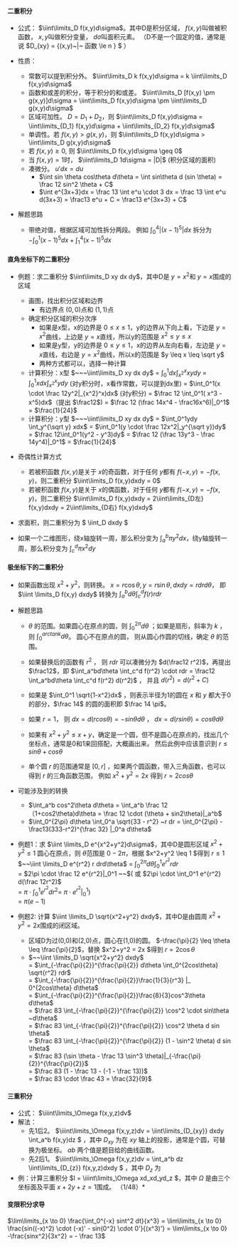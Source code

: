 
#### 二重积分
- 公式： $\iint\limits_D f(x,y)d\sigma$。其中D是积分区域， $f(x,y)$叫做被积函数， $x,y$叫做积分变量， $d\sigma$叫面积元素。  （D不是一个固定的值，通常是说 $D_{xy} = \{(x,y)~|~ 函数 \le n \} $ ）

- 性质：
  - 常数可以提到积分外。 $\iint\limits_D k f(x,y)d\sigma = k \iint\limits_D f(x,y)d\sigma$
  - 函数和或差的积分，等于积分的和或差。 $\iint\limits_D [f(x,y) \pm g(x,y)]d\sigma = \iint\limits_D f(x,y)d\sigma \pm \iint\limits_D g(x,y)d\sigma$
  - 区域可加性。 $D=D_1+D_2$，则 $\iint\limits_D f(x,y)d\sigma = \iint\limits_{D_1} f(x,y)d\sigma + \iint\limits_{D_2} f(x,y)d\sigma$
  - 单调性。若 $f(x,y)>g(x,y)$，则 $\iint\limits_D f(x,y)d\sigma > \iint\limits_D g(x,y)d\sigma$
  - 若 $f(x,y)\geq0$, 则 $\iint\limits_D f(x,y)d\sigma \geq 0$
  - 当 $f(x,y)=1$时， $\iint\limits_D 1d\sigma = |D|$ (积分区域的面积)
  - 凑微分。 $u'dx = du$
    - $\int sin \theta cos\theta d\theta =  \int sin\theta d (sin \theta) = \frac 12 sin^2 \theta + C$
    - $\int e^{3x+3}dx = \frac 13 \int e^u \cdot 3 dx = \frac 13 \int e^u d(3x+3) = \frac13 e^u + C = \frac13 e^{3x+3} + C$
  
- 解题思路

  - 带绝对值，根据区域可加性拆分两段。 例如 $\int_0^4 |(x-1)^5|dx$ 拆分为 $-\int_0^1(x-1)^5dx + \int_1^4(x-1)^5dx$
  
#### 直角坐标下的二重积分

- 例题：求二重积分 $\iint\limits_D xy dx dy$，其中D是 $y=x^2$和 $y=x$围成的区域
  - 画图，找出积分区域和边界
    - 有边界点 $(0,0)$点和 $(1,1)$点
  - 确定积分区域的积分次序
    - 如果是x型，x的边界是 $0 \leq x \leq 1$，y的边界从下向上看，下边是 $y=x^2$曲线，上边是 $y=x$直线，所以y的范围是 $x^2 \leq y \leq x$
    - 如果是y型，y的边界是 $0 \leq y \leq 1$，x的边界从左向右看，左边是 $y=x$直线，右边是 $y=x^2$曲线，所以x的范围是 $y \leq x \leq \sqrt y$
    - 两种方式都可以，选择一种计算
  - 计算积分：x型
      $~~~\iint\limits_D xy dx dy$
    = $\int_0^1dx \int_{x^2}^x xydy$
    = $\int_0^1xdx \int_{x^2}^x ydy$ (对y积分时，x看作常数，可以提到dx里)
    = $\int_0^1(x \cdot \frac 12y^2|_{x^2}^x)dx$ (对y积分)
    = $\frac 12 \int_0^1( x^3 - x^5)dx$（提出 $\frac12$)
    = $\frac 12 (\frac 14x^4 - \frac16x^6)|_0^1$
    = $\frac{1}{24}$
  - 计算积分：y型
      $~~~\iint\limits_D xy dx dy$
    = $\int_0^1ydy \int_y^{\sqrt y} xdx$
    = $\int_0^1(y \cdot \frac 12x^2|_y^{\sqrt y})dy$
    = $\frac 12\int_0^1(y^2 - y^3)dy$
    = $\frac 12 (\frac 13y^3 - \frac 14y^4)|_0^1$
    = $\frac{1}{24}$

- 奇偶性计算方式
  - 若被积函数 $f(x,y)$是关于 $x$的奇函数，对于任何 $y$都有 $f(-x,y)=-f(x,y)$，则二重积分 $\iint\limits_D f(x,y)dxdy = 0$ 
  - 若被积函数 $f(x,y)$是关于 $x$的偶函数，对于任何 $y$都有 $f(-x,y)=-f(x,y)$，则二重积分 $\iint\limits_D f(x,y)dxdy = 2\iint\limits_{D左} f(x,y)dxdy = 2\iint\limits_{D右} f(x,y)dxdy$

- 求面积，则二重积分为 $ \iint_D dxdy $
- 如果一个二维图形，绕x轴旋转一周，那么积分变为 $\int_a^b \pi y^2 dx$，绕y轴旋转一周，那么积分变为 $\int_c^d \pi x^2 dy$

#### 极坐标下的二重积分

- 如果函数出现 $x^2+y^2$，则转换。  $x = r\cos\theta, y = r\sin\theta, dxdy = rdrd\theta$， 即 $\iint \limits_D f(x,y) dxdy$ 转换为 $\int_a^bd\theta \int_c^d f(r) r dr$

- 解题思路
  - $\theta$ 的范围。如果圆心在原点的圆，则 $\int_0^{2\pi} d\theta$ ；如果是扇形，斜率为 $k$ ，则 $\int_0^{arctank} d\theta$。   圆心不在原点的圆， 则从圆心作圆的切线，确定 $\theta$ 的范围。

  - 如果替换后的函数有 $r^2$ ， 则 $rdr$ 可以凑微分为 $d(\frac12 r^2)$，再提出 $\frac12$，即 $\int_a^bd\theta \int_c^d f(r^2) \cdot rdr = \frac12 \int_a^bd\theta \int_c^d f(r^2) d(r^2)$ ， 并且 $d(r^2) = d(r^2 + C)$ 

  - 如果是 $\int_0^1 \sqrt{1-x^2}dx$ ，则表示半径为1的圆在 $x$ 和 $y$ 都大于0的部分，$\frac 14$ 的圆的面积即 $\frac 14 \pi$。 

  - 如果 $r=1$， 则 $dx = d(rcos\theta) = -sin\theta d\theta$ ， $dx = d(rsin\theta) = cos\theta d\theta$
  - 如果有 $x^2+y^2 \le x+y$，确定是一个圆，但不是圆心在原点的，找出几个坐标点，通常是0和1来回搭配，大概画出来。 然后此例中应该意识到 $r \le sin\theta + cos\theta$  
  - 单个圆 $r$ 的范围通常是 $[0,r]$ ，如果两个圆函数，带入三角函数，也可以得到 $r$ 的三角函数范围， 例如 $x^2+y^2=2x$ 得到 $r=2cos\theta$ 

- 可能涉及到的转换
  - $\int_a^b cos^2\theta d\theta = \int_a^b  \frac 12（1+cos2\theta)d\theta = \frac 12 \cdot (\theta + sin2\theta)|_a^b$
  - $\int_0^{2\pi} d\theta \int_0^a \sqrt{33 - r^2} ~r dr = \int_0^{2\pi} -\frac13(333-r^2)^{\frac 32} |_0^a d\theta$


- 例题1：求 $\iint \limits_D e^{x^2+y^2}d\sigma$，其中D是圆形区域 $x^2+y^2 \leq 1$
  圆心在原点，则 $\theta$范围是 $0 - 2\pi$，根据 $x^2+y^2 \leq 1 $得到 $r \leq 1$
    $~~\iint \limits_D e^{r^2} r drd\theta$
  = $\int_0^{2\pi}d\theta \int_0^1 e^{r^2} r dr$ <br>
  = $2\pi \cdot \frac 12 e^{r^2}|_0^1 ~~$( 或  $2\pi \cdot \int_0^1 e^{r^2} d(\frac 12r^2)$ <br>
  = $\pi \cdot \int_0^1 e^{r^2} dr^2$= $\pi \cdot e^{r^2}|_0^1$) <br>
  = $\pi(e-1)$

- 例题2: 计算 $\iint \limits_D \sqrt{x^2+y^2} dxdy$，其中D是由圆周 $x^2+y^2 = 2x$围成的闭区域。
  - 区域D为过(0,0)和(2,0)点，圆心在(1,0)的圆。   $-\frac{\pi}{2} \leq \theta  \leq \frac{\pi}{2}$，替换 $x^2+y^2 = 2x $得到 $r = 2\cos\theta$
  -  $~~\iint \limits_D \sqrt{x^2+y^2} dxdy$ <br>
    = $\int_{-\frac{\pi}{2}}^{\frac{\pi}{2}} d\theta \int_0^{2cos\theta} \sqrt{r^2} rdr$ <br>
    = $\int_{-\frac{\pi}{2}}^{\frac{\pi}{2}}\frac{1}{3}{r^3} |_ 0^{2cos\theta} d\theta$ <br>
    = $\int_{-\frac{\pi}{2}}^{\frac{\pi}{2}}\frac{8}{3}cos^3\theta d\theta$ <br>
    = $\frac 83 \int_{-\frac{\pi}{2}}^{\frac{\pi}{2}} \cos^2 \cdot sin\theta ~d\theta$ <br>
    = $\frac 83 \int_{-\frac{\pi}{2}}^{\frac{\pi}{2}} \cos^2 \theta d sin \theta$ <br>
    = $\frac 83 \int_{-\frac{\pi}{2}}^{\frac{\pi}{2}} (1 - \sin^2 \theta) d sin \theta$ <br>
    = $\frac 83 (\sin \theta - \frac 13 \sin^3 \theta)|_{-\frac{\pi}{2}}^{\frac{\pi}{2}}$ <br>
    = $\frac 83 (1 - \frac 13 - (-1 - \frac 13))$ <br>
    = $\frac 83 \cdot \frac 43 = \frac{32}{9}$


#### 三重积分
- 公式： $\iiint\limits_\Omega f(x,y,z)dv$
- 解法：
  - 先1后2。 $\iiint\limits_\Omega f(x,y,z)dv = \iint\limits_{D_{xy}} dxdy \int_a^b f(x,y)dz $ ，其中 $D_{xy}$ 为在 $xy$ 轴上的投影，通常是个圆，可替换为极坐标。 $ab$ 两个值是题目给的曲线函数。
  - 先2后1。 $\iiint\limits_\Omega f(x,y,z)dv = \int_a^b dz \iint\limits_{D_{z}} f(x,y,z)dxdy $ ，其中 $D_z$ 为
- 例：计算三重积分 $I = \iiint\limits_\Omega xd_xd_yd_z	$，其中 $\Omega$ 是由三个坐标面及平面 $x + 2y + z = 1$围成。 （1/48）*




#### 变限积分求导
$\lim\limits_{x \to 0} \frac{\int_0^{-x} sint^2 dt}{x^3} = \lim\limits_{x \to 0} \frac{sin((-x)^2) \cdot (-x)' - sin(0^2) \cdot 0'}{(x^3)'} = \lim\limits_{x \to 0} -\frac{sinx^2}{3x^2} = - \frac 13$ 
